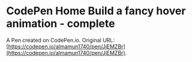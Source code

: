 # CodePen Home Build a fancy hover animation - complete

A Pen created on CodePen.io. Original URL: [https://codepen.io/almamun1740/pen/JjEMZBr](https://codepen.io/almamun1740/pen/JjEMZBr).

